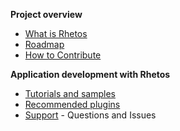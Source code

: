 **Project overview**

* [What is Rhetos](https://github.com/Rhetos/Rhetos/wiki/What-is-Rhetos)
* [Roadmap](https://github.com/Rhetos/Rhetos/wiki/Rhetos-platform-roadmap)
* [How to Contribute](https://github.com/Rhetos/Rhetos/wiki/How-to-Contribute)

**Application development with Rhetos**

* [Tutorials and samples](https://github.com/Rhetos/Rhetos-wiki/blob/master/Home.md#application-development-with-rhetos)
* [Recommended plugins](https://github.com/Rhetos/Rhetos-wiki/blob/master/Home.md#recommended-plugins)
* [Support](https://github.com/Rhetos/Rhetos/issues) - Questions and Issues
